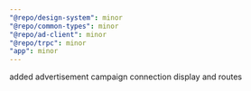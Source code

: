 ```yaml
---
"@repo/design-system": minor
"@repo/common-types": minor
"@repo/ad-client": minor
"@repo/trpc": minor
"app": minor
---
```


added advertisement campaign connection display and routes
